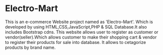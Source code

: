 # Electro-Mart
This is an e-commerce Website project named as 'Electro-Mart'. Which is developed by using HTML,CSS,JavaScript,PHP & SQL Database.It also includes Bootstrap cdns. This website allows user to register as customer or vendor(seller).Which allows customer to make their shopping cart & vendor to register their products for sale into database. It allows to cetagorize products by brand name.
